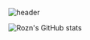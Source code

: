 ![header](https://capsule-render.vercel.app/api?type=wave&color=auto&height=300&section=header&text=Hojune%20Shin&fontSize=90)

![Rozn's GitHub stats](https://github-readme-stats.vercel.app/api?username=RoznBoy&show_icons=true&theme=aura)

<!--
**RoznBoy/RoznBoy** is a ✨ _special_ ✨ repository because its `README.md` (this file) appears on your GitHub profile.

Here are some ideas to get you started:

- 🔭 I’m currently working on ...
- 🌱 I’m currently learning ...
- 👯 I’m looking to collaborate on ...
- 🤔 I’m looking for help with ...
- 💬 Ask me about ...
- 📫 How to reach me: ...
- 😄 Pronouns: ...
- ⚡ Fun fact: ...
-->
